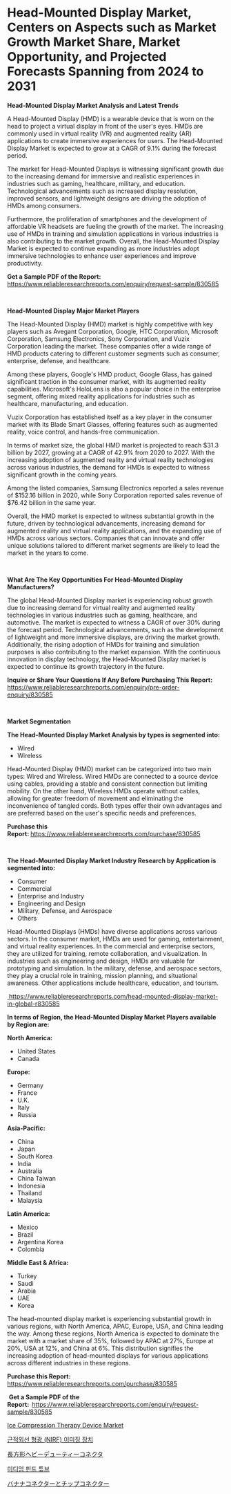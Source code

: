 <p><h1>Head-Mounted Display Market, Centers on Aspects such as Market Growth Market Share, Market Opportunity, and Projected Forecasts Spanning from 2024 to 2031</h1></p><p><strong>Head-Mounted Display Market Analysis and Latest Trends</strong></p>
<p><p>A Head-Mounted Display (HMD) is a wearable device that is worn on the head to project a virtual display in front of the user's eyes. HMDs are commonly used in virtual reality (VR) and augmented reality (AR) applications to create immersive experiences for users. The Head-Mounted Display Market is expected to grow at a CAGR of 9.1% during the forecast period.</p><p>The market for Head-Mounted Displays is witnessing significant growth due to the increasing demand for immersive and realistic experiences in industries such as gaming, healthcare, military, and education. Technological advancements such as increased display resolution, improved sensors, and lightweight designs are driving the adoption of HMDs among consumers.</p><p>Furthermore, the proliferation of smartphones and the development of affordable VR headsets are fueling the growth of the market. The increasing use of HMDs in training and simulation applications in various industries is also contributing to the market growth. Overall, the Head-Mounted Display Market is expected to continue expanding as more industries adopt immersive technologies to enhance user experiences and improve productivity.</p></p>
<p><strong>Get a Sample PDF of the Report:&nbsp;</strong> <a href="https://www.reliableresearchreports.com/enquiry/request-sample/830585">https://www.reliableresearchreports.com/enquiry/request-sample/830585</a></p>
<p>&nbsp;</p>
<p><strong>Head-Mounted Display Major Market Players</strong></p>
<p><p>The Head-Mounted Display (HMD) market is highly competitive with key players such as Avegant Corporation, Google, HTC Corporation, Microsoft Corporation, Samsung Electronics, Sony Corporation, and Vuzix Corporation leading the market. These companies offer a wide range of HMD products catering to different customer segments such as consumer, enterprise, defense, and healthcare.</p><p>Among these players, Google's HMD product, Google Glass, has gained significant traction in the consumer market, with its augmented reality capabilities. Microsoft's HoloLens is also a popular choice in the enterprise segment, offering mixed reality applications for industries such as healthcare, manufacturing, and education.</p><p>Vuzix Corporation has established itself as a key player in the consumer market with its Blade Smart Glasses, offering features such as augmented reality, voice control, and hands-free communication.</p><p>In terms of market size, the global HMD market is projected to reach $31.3 billion by 2027, growing at a CAGR of 42.9% from 2020 to 2027. With the increasing adoption of augmented reality and virtual reality technologies across various industries, the demand for HMDs is expected to witness significant growth in the coming years.</p><p>Among the listed companies, Samsung Electronics reported a sales revenue of $152.16 billion in 2020, while Sony Corporation reported sales revenue of $76.42 billion in the same year.</p><p>Overall, the HMD market is expected to witness substantial growth in the future, driven by technological advancements, increasing demand for augmented reality and virtual reality applications, and the expanding use of HMDs across various sectors. Companies that can innovate and offer unique solutions tailored to different market segments are likely to lead the market in the years to come.</p></p>
<p>&nbsp;</p>
<p><strong>What Are The Key Opportunities For Head-Mounted Display Manufacturers?</strong></p>
<p><p>The global Head-Mounted Display market is experiencing robust growth due to increasing demand for virtual reality and augmented reality technologies in various industries such as gaming, healthcare, and automotive. The market is expected to witness a CAGR of over 30% during the forecast period. Technological advancements, such as the development of lightweight and more immersive displays, are driving the market growth. Additionally, the rising adoption of HMDs for training and simulation purposes is also contributing to the market expansion. With the continuous innovation in display technology, the Head-Mounted Display market is expected to continue its growth trajectory in the future.</p></p>
<p><strong>Inquire or Share Your Questions If Any Before Purchasing This Report:</strong> <a href="https://www.reliableresearchreports.com/enquiry/pre-order-enquiry/830585">https://www.reliableresearchreports.com/enquiry/pre-order-enquiry/830585</a></p>
<p>&nbsp;</p>
<p><strong>Market Segmentation</strong></p>
<p><strong>The Head-Mounted Display Market Analysis by types is segmented into:</strong></p>
<p><ul><li>Wired</li><li>Wireless</li></ul></p>
<p><p>Head-Mounted Display (HMD) market can be categorized into two main types: Wired and Wireless. Wired HMDs are connected to a source device using cables, providing a stable and consistent connection but limiting mobility. On the other hand, Wireless HMDs operate without cables, allowing for greater freedom of movement and eliminating the inconvenience of tangled cords. Both types offer their own advantages and are preferred based on the user's specific needs and preferences.</p></p>
<p><strong>Purchase this Report:&nbsp;</strong><a href="https://www.reliableresearchreports.com/purchase/830585">https://www.reliableresearchreports.com/purchase/830585</a></p>
<p>&nbsp;</p>
<p><strong>The Head-Mounted Display Market Industry Research by Application is segmented into:</strong></p>
<p><ul><li>Consumer</li><li>Commercial</li><li>Enterprise and Industry</li><li>Engineering and Design</li><li>Military, Defense, and Aerospace</li><li>Others</li></ul></p>
<p><p>Head-Mounted Displays (HMDs) have diverse applications across various sectors. In the consumer market, HMDs are used for gaming, entertainment, and virtual reality experiences. In the commercial and enterprise sectors, they are utilized for training, remote collaboration, and visualization. In industries such as engineering and design, HMDs are valuable for prototyping and simulation. In the military, defense, and aerospace sectors, they play a crucial role in training, mission planning, and situational awareness. Other applications include healthcare, education, and tourism.</p></p>
<p><a href="https://www.reliableresearchreports.com/head-mounted-display-market-in-global-r830585">&nbsp;https://www.reliableresearchreports.com/head-mounted-display-market-in-global-r830585</a></p>
<p><strong>In terms of Region, the Head-Mounted Display Market Players available by Region are:</strong></p>
<p>
    <p> <strong> North America: </strong>
        <ul>
            <li>United States</li>
            <li>Canada</li>
        </ul>
        </p> 
    <p> <strong> Europe: </strong>
        <ul>
            <li>Germany</li>
            <li>France</li>
            <li>U.K.</li>
            <li>Italy</li>
            <li>Russia</li>
        </ul>
        </p> 
    <p> <strong> Asia-Pacific: </strong>
        <ul>
            <li>China</li>
            <li>Japan</li>
            <li>South Korea</li>
            <li>India</li>
            <li>Australia</li>
            <li>China Taiwan</li>
            <li>Indonesia</li>
            <li>Thailand</li>
            <li>Malaysia</li>
        </ul>
        </p> 
    <p> <strong> Latin America: </strong>
        <ul>
            <li>Mexico</li>
            <li>Brazil</li>
            <li>Argentina Korea</li>
            <li>Colombia</li>
        </ul>
        </p> 
    <p> <strong> Middle East & Africa: </strong>
        <ul>
            <li>Turkey</li>
            <li>Saudi</li>
            <li>Arabia</li>
            <li>UAE</li>
            <li>Korea</li>
        </ul>
    </p>
    </p>
<p><p>The head-mounted display market is experiencing substantial growth in various regions, with North America, APAC, Europe, USA, and China leading the way. Among these regions, North America is expected to dominate the market with a market share of 35%, followed by APAC at 27%, Europe at 20%, USA at 12%, and China at 6%. This distribution signifies the increasing adoption of head-mounted displays for various applications across different industries in these regions.</p></p>
<p><strong>Purchase this Report: </strong><a href="https://www.reliableresearchreports.com/purchase/830585">https://www.reliableresearchreports.com/purchase/830585</a></p>
<p>&nbsp;<strong>Get a Sample PDF of the Report:&nbsp;&nbsp;</strong><a href="https://www.reliableresearchreports.com/enquiry/request-sample/830585">https://www.reliableresearchreports.com/enquiry/request-sample/830585</a></p>
<p><strong></strong></p>
<p><p><a href="https://github.com/ashman753/Market-Research-Report-List-1/blob/main/ice-compression-therapy-device-market.md">Ice Compression Therapy Device Market</a></p><p><a href="https://github.com/airdroplover110/Market-Research-Report-List-1/blob/main/199175997902.md">근적외선 형광 (NIRF) 이미징 장치</a></p><p><a href="https://github.com/zjkmgcs938405/Market-Research-Report-List-2/blob/main/3306717104392.md">長方形ヘビーデューティーコネクタ</a></p><p><a href="https://github.com/AnthonyWratten/Market-Research-Report-List-1/blob/main/911701597903.md">미디엄 핀드 튜브</a></p><p><a href="https://github.com/mohamedbakry57/Market-Research-Report-List-4/blob/main/2665031104391.md">バナナコネクターとチップコネクター</a></p></p>